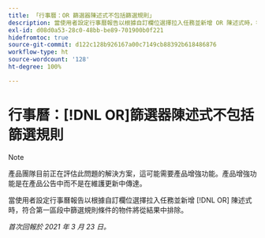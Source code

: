 ```yaml
---
title: 「行事曆：OR 篩選器陳述式不包括篩選規則」
description: 當使用者設定行事曆報告以根據自訂欄位選擇拉入任務並新增 OR 陳述式時，符合第一區段中篩選規則條件的物件將從結果中排除。
exl-id: d08d0a53-28c0-48bb-be89-701900b0f221
hidefromtoc: true
source-git-commit: d122c128b926167a00c7149cb88392b618486876
workflow-type: ht
source-wordcount: '128'
ht-degree: 100%

---
```


# 行事曆：[!DNL OR]篩選器陳述式不包括篩選規則

>[!NOTE]
>
>產品團隊目前正在評估此問題的解決方案，這可能需要產品增強功能。產品增強功能是在產品公告中而不是在維護更新中傳達。

當使用者設定行事曆報告以根據自訂欄位選擇拉入任務並新增 [!DNL OR] 陳述式時，符合第一區段中篩選規則條件的物件將從結果中排除。

_首次回報於 2021 年 3 月 23 日。_
